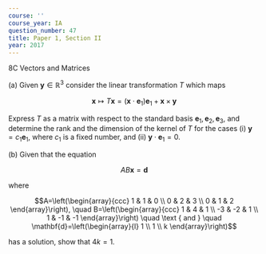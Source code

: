 ```yaml
---
course: ''
course_year: IA
question_number: 47
title: Paper 1, Section II
year: 2017
---
```



$8 \mathrm{C}$ Vectors and Matrices

(a) Given $\mathbf{y} \in \mathbb{R}^{3}$ consider the linear transformation $T$ which maps

$$\mathbf{x} \mapsto T \mathbf{x}=\left(\mathbf{x} \cdot \mathbf{e}_{1}\right) \mathbf{e}_{1}+\mathbf{x} \times \mathbf{y}$$

Express $T$ as a matrix with respect to the standard basis $\mathbf{e}_{1}, \mathbf{e}_{2}, \mathbf{e}_{3}$, and determine the rank and the dimension of the kernel of $T$ for the cases (i) $\mathbf{y}=c_{1} \mathbf{e}_{1}$, where $c_{1}$ is a fixed number, and (ii) $\mathbf{y} \cdot \mathbf{e}_{1}=0$.

(b) Given that the equation

$$A B \mathbf{x}=\mathbf{d}$$

where

$$A=\left(\begin{array}{ccc}
1 & 1 & 0 \\
0 & 2 & 3 \\
0 & 1 & 2
\end{array}\right), \quad B=\left(\begin{array}{ccc}
1 & 4 & 1 \\
-3 & -2 & 1 \\
1 & -1 & -1
\end{array}\right) \quad \text { and } \quad \mathbf{d}=\left(\begin{array}{l}
1 \\
1 \\
k
\end{array}\right)$$

has a solution, show that $4 k=1$.